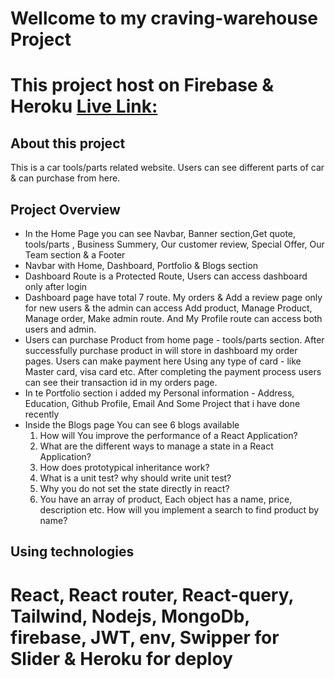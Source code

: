 # Wellcome to my craving-warehouse Project

# This project host on Firebase & Heroku [Live Link:](https://foodie-store-6b0b2.web.app/)

## About this project

This is a car tools/parts related website. Users can see different parts of car & can purchase from 
here.

## **Project Overview**

* In the Home Page you can see Navbar, Banner section,Get quote, tools/parts , Business Summery, Our customer review, Special Offer, Our Team section & a Footer
* Navbar with Home, Dashboard, Portfolio & Blogs section
* Dashboard Route is a Protected Route, Users can access dashboard only after login
* Dashboard page have total 7 route. My orders & Add a review page only for new users & the admin can access Add product, Manage Product, Manage order, Make admin route. And My Profile route can access both users and admin.
* Users can purchase Product from home page - tools/parts section. After successfully purchase product in will store in dashboard my order pages. Users can make payment here Using any type of card - like Master card, visa card etc. After completing the payment process users can see their transaction id in my orders page.
* In te Portfolio section i added my Personal information - Address, Education, Github Profile, Email And Some Project that i have done recently
* Inside the Blogs page You can see 6 blogs available
  1. How will You improve the performance of a React Application?
  2. What are the different ways to manage a state in a React Application?
  3. How does prototypical inheritance work?
  4. What is a unit test? why should write unit test?
  5. Why you do not set the state directly in react?
  6. You have an array of product, Each object has a name, price, description etc. How will you implement a search to find product by name?

## **Using technologies**
# React, React router, React-query, Tailwind, Nodejs, MongoDb, firebase, JWT, env, Swipper for Slider & Heroku for deploy

